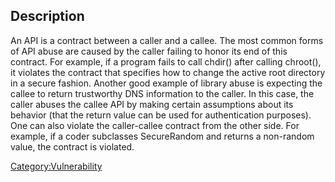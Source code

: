 ## Description

An API is a contract between a caller and a callee. The most common
forms of API abuse are caused by the caller failing to honor its end of
this contract. For example, if a program fails to call chdir() after
calling chroot(), it violates the contract that specifies how to change
the active root directory in a secure fashion. Another good example of
library abuse is expecting the callee to return trustworthy DNS
information to the caller. In this case, the caller abuses the callee
API by making certain assumptions about its behavior (that the return
value can be used for authentication purposes). One can also violate the
caller-callee contract from the other side. For example, if a coder
subclasses SecureRandom and returns a non-random value, the contract is
violated.

[Category:Vulnerability](Category:Vulnerability "wikilink")